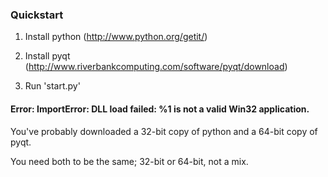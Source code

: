 ### Quickstart

1) Install python (http://www.python.org/getit/)

2) Install pyqt (http://www.riverbankcomputing.com/software/pyqt/download)

3) Run 'start.py'


#### Error: ImportError: DLL load failed: %1 is not a valid Win32 application.

You've probably downloaded a 32-bit copy of python and a 64-bit copy of pyqt.

You need both to be the same; 32-bit or 64-bit, not a mix.
